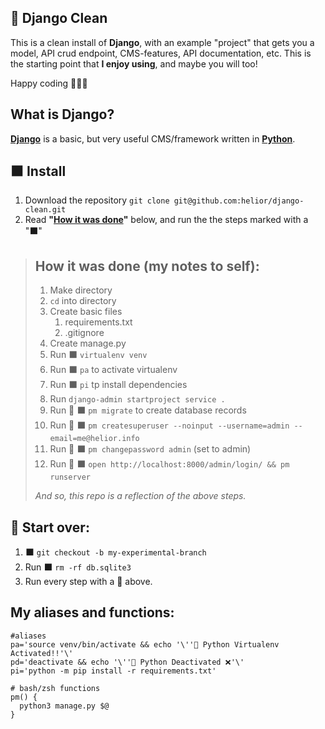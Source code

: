 ## 🧼 Django Clean

This is a clean install of **Django**, with an example "project" that gets you a model, API crud endpoint, CMS-features, API documentation, etc. This is the starting point that **I enjoy using**, and maybe you will too!

Happy coding 👋🏼🔥

## What is Django?
**[Django](https://www.djangoproject.com/)** is a basic, but very useful CMS/framework written in **[Python](https://www.python.org/)**.

## ⬛️ Install
1) Download the repository `git clone git@github.com:helior/django-clean.git`
2) Read **"[How it was done](https://github.com/helior/django-clean#how-it-was-done)"** below, and run the the steps marked with a "⬛️"


> ## How it was done (my notes to self):
> 1. Make directory
> 2. `cd` into directory
> 3. Create basic files
>     1. requirements.txt
>     2. .gitignore
> 4. Create manage.py
> 5. Run ⬛️ `virtualenv venv`
> 6. Run ⬛️ `pa` to activate virtualenv
> 7. Run ⬛️ `pi` tp install dependencies
> 8. Run `django-admin startproject service .`
> 9. Run 🔁 ⬛️ `pm migrate` to create database records
> 10. Run 🔁 ⬛️ `pm createsuperuser --noinput --username=admin --email=me@helior.info`
> 11. Run 🔁 ⬛️ `pm changepassword admin` (set to admin)
> 12. Run 🔁 ⬛️ `open http://localhost:8000/admin/login/ && pm runserver`
>
> *And so, this repo is a reflection of the above steps.*


## 🔁 Start over:
1. ⬛️ `git checkout -b my-experimental-branch`
2. Run ⬛️ `rm -rf db.sqlite3`
3. Run every step with a 🔁 above.


## My aliases and functions:
```
#aliases
pa='source venv/bin/activate && echo '\''🐍 Python Virtualenv Activated!!'\'
pd='deactivate && echo '\''🐍 Python Deactivated ❌'\'
pi='python -m pip install -r requirements.txt'

# bash/zsh functions
pm() {
  python3 manage.py $@
}
```

